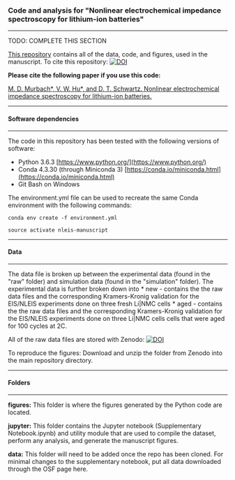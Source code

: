 ### Code and analysis for "Nonlinear electrochemical impedance spectroscopy for lithium-ion batteries"
------------------------------------------------------------------------------------------------------

TODO: COMPLETE THIS SECTION

[This repository](https://github.com/mdmurbach/nleis-battery-manuscript) contains all of the data, code, and figures, used in the manuscript. To cite this repository: [![DOI](https://zenodo.org/badge/xxxxx.svg)](https://zenodo.org/badge/latestdoi/xxx)

**Please cite the following paper if you use this code:**

[M. D. Murbach\*, V. W. Hu\*, and D. T. Schwartz. Nonlinear electrochemical impedance spectroscopy for lithium-ion batteries.]()

---------------------------
#### Software dependencies
---------------------------

The code in this repository has been tested with the following versions of software:

- Python 3.6.3 [https://www.python.org/](https://www.python.org/)
- Conda 4.3.30 (through Miniconda 3) [https://conda.io/miniconda.html](https://conda.io/miniconda.html)
- Git Bash on Windows

The environment.yml file can be used to recreate the same Conda environment with the following commands:

`conda env create -f environment.yml`

`source activate nleis-manuscript`

----------
#### Data
----------

The data file is broken up between the experimental data (found in the "raw" folder) and simulation data (found in the "simulation" folder). The experimental data is further broken down into
    * new - contains the the raw data files and the corresponding Kramers-Kronig validation for the EIS/NLEIS experiments done on three fresh Li|NMC cells
    * aged - contains the the raw data files and the corresponding Kramers-Kronig validation for the EIS/NLEIS experiments done on three Li|NMC cells cells that were aged for 100 cycles at 2C.


All of the raw data files are stored with Zenodo: [![DOI](https://zenodo.org/badge/xxxxx.svg)](https://zenodo.org/badge/latestdoi/xxx)

To reproduce the figures: Download and unzip the folder from Zenodo into the main repository directory.

---------------
#### Folders
---------------

**figures:**  This folder is where the figures generated by the Python code are located.

**jupyter:**  This folder contains the Jupyter notebook (Supplementary Notebook.ipynb) and utility module that are used to compile the dataset, perform any analysis, and generate the manuscript figures.

**data:** This folder will need to be added once the repo has been cloned. For minimal changes to the supplementary notebook, put all data downloaded through the OSF page here.